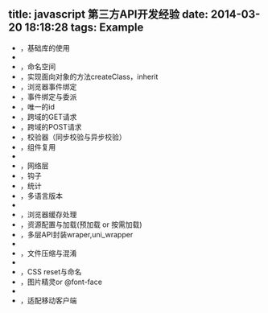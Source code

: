 title: javascript 第三方API开发经验
date: 2014-03-20 18:18:28
tags: Example
---

* ，基础库的使用
* 
* ，命名空间
* ，实现面向对象的方法createClass，inherit
* ，浏览器事件绑定
* ，事件绑定与委派
* ，唯一的id
* ，跨域的GET请求 
* ，跨域的POST请求
* ，校验器（同步校验与异步校验）
* ，组件复用 
* 
* ，网络层
* ，钩子
* ，统计
* ，多语言版本
*
* ，浏览器缓存处理
* ，资源配置与加载(预加载 or 按需加载)
* ，多层API封装wraper,uni_wrapper
* 
* ，文件压缩与混淆
* 
* ，CSS reset与命名
* ，图片精灵or @font-face
* 
* ，适配移动客户端
